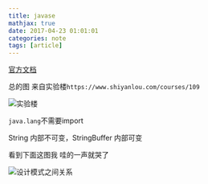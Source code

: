 ```yaml
---
title: javase
mathjax: true
date: 2017-04-23 01:01:01
categories: note
tags: [article]
---
```


[官方文档](https://docs.oracle.com/javase/8/docs/api/)

总的图 来自实验楼`https://www.shiyanlou.com/courses/109`

![实验楼](https://dn-anything-about-doc.qbox.me/document-uid79144labid1085timestamp1435475423685.png?watermark/1/image/aHR0cDovL3N5bC1zdGF0aWMucWluaXVkbi5jb20vaW1nL3dhdGVybWFyay5wbmc=/dissolve/60/gravity/SouthEast/dx/0/dy/10)

`java.lang`不需要import


String 内部不可变，StringBuffer 内部可变

看到下面这图我 哇的一声就哭了

![设计模式之间关系](https://dn-anything-about-doc.qbox.me/userid46108labid863time1429495366116?watermark/1/image/aHR0cDovL3N5bC1zdGF0aWMucWluaXVkbi5jb20vaW1nL3dhdGVybWFyay5wbmc=/dissolve/60/gravity/SouthEast/dx/0/dy/10)
